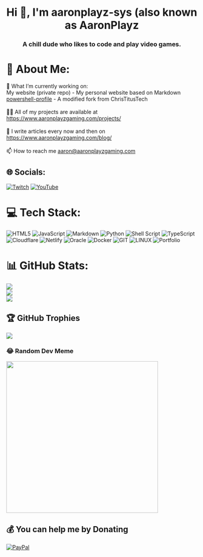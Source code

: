 <h1 align="center">Hi 👋, I'm aaronplayz-sys (also known as AaronPlayz</h1>
<h3 align="center">A chill dude who likes to code and play video games.</h3>

# 💫 About Me:
🔭 What I’m currently working on:<br> My website (private repo) -  My personal website based on Markdown<br> [powershell-profile](https://github.com/aaronplayz-sys/powershell-profile) - A modified fork from ChrisTitusTech<br><br>👨‍💻 All of my projects are available at https://www.aaronplayzgaming.com/projects/<br><br>📝 I write articles every now and then on https://www.aaronplayzgaming.com/blog/<br><br>📫 How to reach me aaron@aaronplayzgaming.com<br>


## 🌐 Socials:
[![Twitch](https://img.shields.io/badge/Twitch-%239146FF.svg?logo=Twitch&logoColor=white)](https://twitch.tv/aaronplays) [![YouTube](https://img.shields.io/badge/YouTube-%23FF0000.svg?logo=YouTube&logoColor=white)](https://youtube.com/@UCFigmLlu9KqLNs18jTu6Kfg) 

# 💻 Tech Stack:
![HTML5](https://img.shields.io/badge/html5-%23E34F26.svg?style=for-the-badge&logo=html5&logoColor=white) ![JavaScript](https://img.shields.io/badge/javascript-%23323330.svg?style=for-the-badge&logo=javascript&logoColor=%23F7DF1E) ![Markdown](https://img.shields.io/badge/markdown-%23000000.svg?style=for-the-badge&logo=markdown&logoColor=white) ![Python](https://img.shields.io/badge/python-3670A0?style=for-the-badge&logo=python&logoColor=ffdd54) ![Shell Script](https://img.shields.io/badge/shell_script-%23121011.svg?style=for-the-badge&logo=gnu-bash&logoColor=white) ![TypeScript](https://img.shields.io/badge/typescript-%23007ACC.svg?style=for-the-badge&logo=typescript&logoColor=white) ![Cloudflare](https://img.shields.io/badge/Cloudflare-F38020?style=for-the-badge&logo=Cloudflare&logoColor=white) ![Netlify](https://img.shields.io/badge/netlify-%23000000.svg?style=for-the-badge&logo=netlify&logoColor=#00C7B7) ![Oracle](https://img.shields.io/badge/Oracle-F80000?style=for-the-badge&logo=oracle&logoColor=white) ![Docker](https://img.shields.io/badge/docker-%230db7ed.svg?style=for-the-badge&logo=docker&logoColor=white) ![GIT](https://img.shields.io/badge/Git-fc6d26?style=for-the-badge&logo=git&logoColor=white) ![LINUX](https://img.shields.io/badge/Linux-FCC624?style=for-the-badge&logo=linux&logoColor=black) ![Portfolio](https://img.shields.io/badge/Portfolio-%23000000.svg?style=for-the-badge&logo=firefox&logoColor=#FF7139)
# 📊 GitHub Stats:
![](https://github-readme-stats.vercel.app/api?username=aaronplayz-sys&theme=dark&hide_border=false&include_all_commits=true&count_private=true)<br/>
![](https://github-readme-streak-stats.herokuapp.com/?user=aaronplayz-sys&theme=dark&hide_border=false)<br/>
![](https://github-readme-stats.vercel.app/api/top-langs/?username=aaronplayz-sys&theme=dark&hide_border=false&include_all_commits=true&count_private=true&layout=compact)

## 🏆 GitHub Trophies
![](https://github-profile-trophy.vercel.app/?username=aaronplayz-sys&theme=algolia&no-frame=false&no-bg=false&margin-w=4)

### 😂 Random Dev Meme
<img src='https://randommeme-five.vercel.app/' style="height: 400px;"/>

## 💰 You can help me by Donating
[![PayPal](https://img.shields.io/badge/PayPal-00457C?style=for-the-badge&logo=paypal&logoColor=white)](https://paypal.me/AaronPlayzGaming) 

<!-- Proudly created with GPRM ( https://gprm.itsvg.in ) -->
